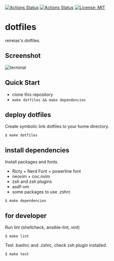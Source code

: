 [![Actions Status](https://github.com/reireias/dotfiles/workflows/install/badge.svg)](https://github.com/reireias/dotfiles/actions) [![Actions Status](https://github.com/reireias/dotfiles/workflows/lint/badge.svg)](https://github.com/reireias/dotfiles/actions) [![License: MIT](https://img.shields.io/badge/License-MIT-yellow.svg)](https://opensource.org/licenses/MIT)

# dotfiles

reireias's dotfiles.

## Screenshot
![terminal](https://user-images.githubusercontent.com/24800246/98963316-d4a01280-254a-11eb-962a-42fa758e44b5.png)

## Quick Start

- clone this repository
- `make dotfiles && make dependencies`

## deploy dotfiles
Create symbolic link dotfiles to your home directory.

```console
$ make dotfiles
```

## install dependencies
Install packages and fonts.

- Ricty + Nerd Font + powerline font
- neovim + coc.nvim
- zsh and zsh plugins
- asdf-vm
- some packages to use .zshrc

```console
$ make dependencies
```

## for developer
Run lint (shellcheck, ansible-lint, vint)

```console
$ make lint
```

Test .bashrc and .zshrc, check zsh plugin installed.

```console
$ make test
```
